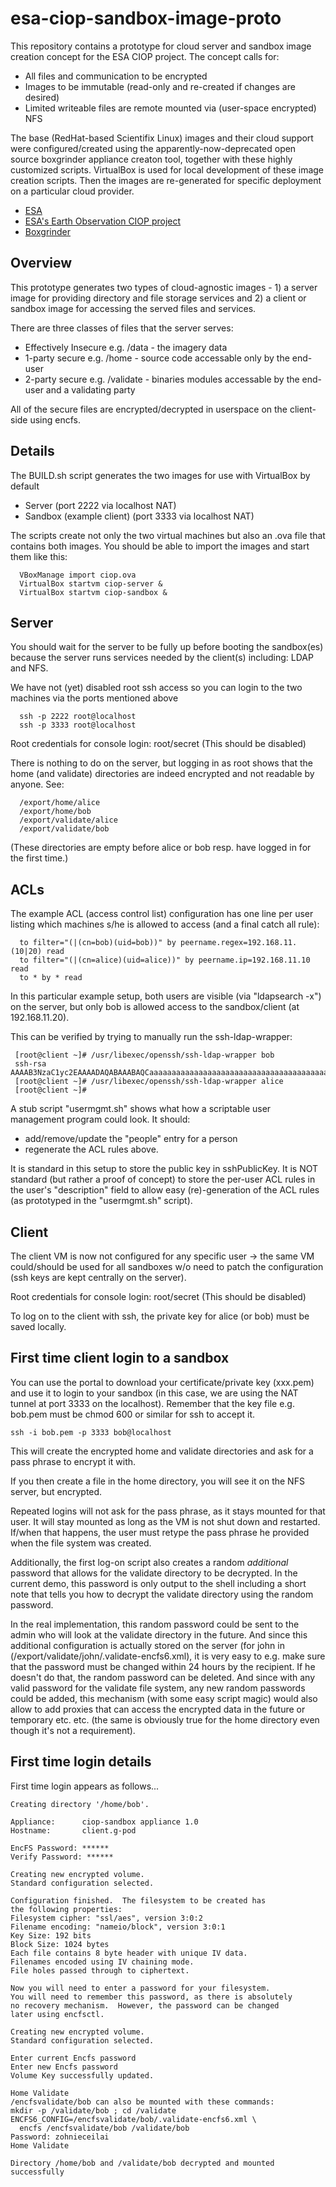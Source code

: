 esa-ciop-sandbox-image-proto
============================

This repository contains a prototype for cloud server and sandbox image creation concept for the ESA CIOP project. The concept calls for:

* All files and communication to be encrypted
* Images to be immutable (read-only and re-created if changes are desired)
* Limited writeable files are remote mounted via (user-space encrypted) NFS

The base (RedHat-based Scientifix Linux) images and their cloud support were configured/created using the apparently-now-deprecated open source boxgrinder appliance creaton tool, together with these highly customized scripts. VirtualBox is used for local development of these image creation scripts. Then the images are re-generated for specific deployment on a particular cloud provider.

* [ESA](http://esa.int)
* [ESA's Earth Observation CIOP project](http://ciop.eo.esa.int)
* [Boxgrinder](http://boxgrinder.org)

Overview
---------------------

This prototype generates two types of cloud-agnostic images - 1) a server image for providing directory and file storage services and 2) a client or sandbox image for accessing the served files and services.

There are three classes of files that the server serves:
 * Effectively Insecure e.g. /data - the imagery data
 * 1-party secure e.g. /home - source code accessable only by the end-user
 * 2-party secure e.g. /validate - binaries modules accessable by the end-user and a validating party

All of the secure files are encrypted/decrypted in userspace on the client-side using encfs.

Details
---------------------

The BUILD.sh script generates the two images for use with VirtualBox by default

 * Server                       (port 2222 via localhost NAT)
 * Sandbox (example client)     (port 3333 via localhost NAT)

The scripts create not only the two virtual machines but also an .ova file that contains both images. You should be able to import the images and start them like this:

```
  VBoxManage import ciop.ova
  VirtualBox startvm ciop-server &
  VirtualBox startvm ciop-sandbox &
```

Server
------

You should wait for the server to be fully up before booting the sandbox(es) because the server runs services needed by the client(s) including: LDAP and NFS.

We have not (yet) disabled root ssh access so you can login to the two machines via the ports mentioned above

```
  ssh -p 2222 root@localhost
  ssh -p 3333 root@localhost
```

Root credentials for console login: root/secret  (This should be disabled)

There is nothing to do on the server, but logging in as root shows that the home (and validate) directories are indeed encrypted and not readable by anyone. See:

```
  /export/home/alice
  /export/home/bob
  /export/validate/alice
  /export/validate/bob
```

(These directories are empty before alice or bob resp. have logged in for the first time.)

ACLs
----

The example ACL (access control list) configuration has one line per user listing which machines s/he is allowed to access (and a final catch all rule):

```
  to filter="(|(cn=bob)(uid=bob))" by peername.regex=192.168.11.(10|20) read
  to filter="(|(cn=alice)(uid=alice))" by peername.ip=192.168.11.10 read
  to * by * read
```

In this particular example setup, both users are visible (via "ldapsearch -x") on the server, but only bob is allowed access to the sandbox/client (at 192.168.11.20).

This can be verified by trying to manually run the ssh-ldap-wrapper:

```
 [root@client ~]# /usr/libexec/openssh/ssh-ldap-wrapper bob
 ssh-rsa AAAAB3NzaC1yc2EAAAADAQABAAABAQCaaaaaaaaaaaaaaaaaaaaaaaaaaaaaaaaaaaaaaaaaaaaaaaaaaaaaaaaaaaaaaaaaaaaaaaaaaaaaaaaaaaaaaaaaaaaaaaaaaaaaaaaaaaaaaaaaaaaaaaaaaaaaaaaaaaaaaaaaaaaaaaaaaaaaaaaaaaaaaaaaaaaaaaaaaaaaaaaaaaaaaaaaaaaaaaaaaaaaaaaaaaaaaaaaaaaaaaaaaaaaaaaaaaaaaaaaaaaaaaaaaaaaaaaaaaaaaaaaaaaaaaaaaaaaaaaaaaaaaaaaaaaaaaaaaaaaaaaaaaaaaaaaaaaaaaaaaaaaaaaaaaaaaaaaaaaaaaaaaaaa
 [root@client ~]# /usr/libexec/openssh/ssh-ldap-wrapper alice
 [root@client ~]# 
```

A stub script "usermgmt.sh" shows what how a scriptable user management program could look. It should:

 * add/remove/update the "people" entry for a person
 * regenerate the ACL rules above.

It is standard in this setup to store the public key in sshPublicKey.  It is NOT standard (but rather a proof of concept) to store the per-user ACL rules in the user's "description" field to allow easy (re)-generation of the ACL rules (as prototyped in the "usermgmt.sh" script).
 
Client
------

The client VM is now not configured for any specific user -> the same VM could/should be used for all sandboxes w/o need to patch the configuration (ssh keys are kept centrally on the server). 

Root credentials for console login: root/secret  (This should be disabled)

To log on to the client with ssh, the private key for alice (or bob) must be saved locally.


First time client login to a sandbox
------------------------------------

You can use the portal to download your certificate/private key (xxx.pem) and use it to login to your sandbox (in this case, we are using the NAT tunnel at port 3333 on the localhost). Remember that the key file e.g. bob.pem must be chmod 600 or similar for ssh to accept it.

	ssh -i bob.pem -p 3333 bob@localhost

This will create the encrypted home and validate directories and ask for a pass phrase to encrypt it with.

If you then create a file in the home directory, you will see it on the NFS server, but encrypted.

Repeated logins will not ask for the pass phrase, as it stays mounted for that user. It will stay mounted as long as the VM is not shut down and restarted. If/when that happens, the user must retype the pass phrase he provided when the file system was created.

Additionally, the first log-on script also creates a random *additional* password that allows for the validate directory to be decrypted. In the current demo, this password is only output to the shell including a short note that tells you how to decrypt the validate directory using the random password.

In the real implementation, this random password could be sent to the admin who will look at the validate directory in the future. And since this additional configuration is actually stored on the server (for john in (/export/validate/john/.validate-encfs6.xml), it is very easy to e.g. make sure that the password must be changed within 24 hours by the recipient. If he doesn't do that, the random password can be deleted. And since with any valid password for the validate file system, any new random passwords could be added, this mechanism (with some easy script magic) would also allow to add proxies that can access the encrypted data in the future or temporary etc. etc. (the same is obviously true for the home directory even though it's not a requirement).

First time login details
------------------------

First time login appears as follows...

```
Creating directory '/home/bob'.

Appliance:      ciop-sandbox appliance 1.0
Hostname:       client.g-pod

EncFS Password: ******
Verify Password: ******

Creating new encrypted volume.
Standard configuration selected.

Configuration finished.  The filesystem to be created has
the following properties:
Filesystem cipher: "ssl/aes", version 3:0:2
Filename encoding: "nameio/block", version 3:0:1
Key Size: 192 bits
Block Size: 1024 bytes
Each file contains 8 byte header with unique IV data.
Filenames encoded using IV chaining mode.
File holes passed through to ciphertext.

Now you will need to enter a password for your filesystem.
You will need to remember this password, as there is absolutely
no recovery mechanism.  However, the password can be changed
later using encfsctl.

Creating new encrypted volume.
Standard configuration selected.

Enter current Encfs password
Enter new Encfs password
Volume Key successfully updated.

Home Validate
/encfsvalidate/bob can also be mounted with these commands:
mkdir -p /validate/bob ; cd /validate
ENCFS6_CONFIG=/encfsvalidate/bob/.validate-encfs6.xml \
  encfs /encfsvalidate/bob /validate/bob
Password: zohnieceilai
Home Validate

Directory /home/bob and /validate/bob decrypted and mounted successfully
```
